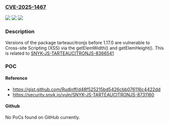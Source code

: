 ### [CVE-2025-1467](https://cve.mitre.org/cgi-bin/cvename.cgi?name=CVE-2025-1467)
![](https://img.shields.io/static/v1?label=Product&message=tarteaucitronjs&color=blue)
![](https://img.shields.io/static/v1?label=Version&message=0%3C%201.17.0%20&color=brighgreen)
![](https://img.shields.io/static/v1?label=Vulnerability&message=Cross-site%20Scripting%20(XSS)&color=brighgreen)

### Description

Versions of the package tarteaucitronjs before 1.17.0 are vulnerable to Cross-site Scripting (XSS) via the getElemWidth() and getElemHeight(). This is related to [SNYK-JS-TARTEAUCITRONJS-8366541](https://security.snyk.io/vuln/SNYK-JS-TARTEAUCITRONJS-8366541)

### POC

#### Reference
- https://gist.github.com/Rudloff/d48f525215bd5426cbb076116c4422dd
- https://security.snyk.io/vuln/SNYK-JS-TARTEAUCITRONJS-8731160

#### Github
No PoCs found on GitHub currently.

